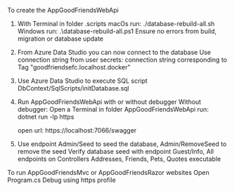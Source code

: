 To create the AppGoodFriendsWebApi

1. With Terminal in folder .scripts 
   macOs run: ./database-rebuild-all.sh
   Windows run: .\database-rebuild-all.ps1
   Ensure no errors from build, migration or database update

2. From Azure Data Studio you can now connect to the database
   Use connection string from user secrets:
   connection string corresponding to Tag
   "goodfriendsefc.localhost.docker"

3. Use Azure Data Studio to execute SQL script DbContext/SqlScripts/initDatabase.sql

4. Run AppGoodFriendsWebApi with or without debugger
   Without debugger: Open a Terminal in folder AppGoodFriendsWebApi run: 
   dotnet run -lp https 

   open url: https://localhost:7066/swagger
   
5. Use endpoint Admin/Seed to seed the database, Admin/RemoveSeed to remove the seed
   Verify database seed with endpoint Guest/Info, 
   All endpoints on Controllers Addresses, Friends, Pets, Quotes executable

To run AppGoodFriendsMvc or AppGoodFriendsRazor websites
   Open Program.cs
   Debug using https profile
